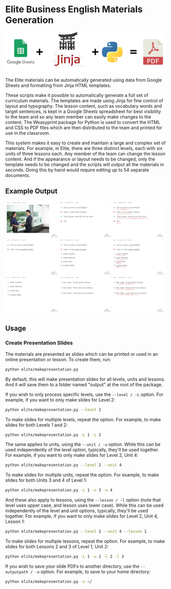 # Elite Business English Materials Generation

![Google Sheets + Jinja + Python = PDF](/GSplusJinja.png)

The Elite materials can be automatically generated using data from Google Sheets and formatting from Jinja HTML templates.

These scripts make it possible to automatically generate a full set of curriculum materials. The templates are made using Jinja for fine control of layout and typography. The lesson content, such as vocabulary words and target sentences, is kept in a Google Sheets spreadsheet for best visibility to the team and so any team member can easily make changes to the content. The Weasyprint package for Python is used to convert the HTML and CSS to PDF files which are then distributed to the team and printed for use in the classroom.

This system makes it easy to create and maintain a large and complex set of materials. For example, in Elite, there are three distinct levels, each with six units of three lessons each. Any member of the team can change the lesson content. And if the appearance or layout needs to be changed, only the template needs to be changed and the scripts will output all the materials in seconds. Doing this by hand would require editing up to 54 separate documents.

## Example Output

![Elite text pages](/elite-text-example.png)

## Usage

### Create Presentation Slides

The materials are presented as slides which can be printed or used in an online presentation or lesson. To create them, run:

```bash
python elite/makepresentation.py
```

By default, this will make presentation slides for all levels, units and lessons. And it will save them to a folder named "output" at the root of the package.

If you wish to only process specific levels, use the `--level / -L` option. For example, if you want to only make slides for Level 2:

```bash
python elite/makepresentation.py --level 2
```

To make slides for multiple levels, repeat the option. For example, to make slides for both Levels 1 and 2:

```bash
python elite/makepresentation.py -L 1 -L 2
```

The same applies to units, using the `--unit / -u` option. While this can be used independently of the level option, typically, they'll be used together. For example, if you want to only make slides for Level 2, Unit 4:

```bash
python elite/makepresentation.py --level 2 --unit 4
```

To make slides for multiple units, repeat the option. For example, to make slides for both Units 3 and 4 of Level 1:

```bash
python elite/makepresentation.py -L 1 -u 3 -u 4
```

And these also apply to lessons, using the `--lesson / -l` option (note that level uses upper case, and lesson uses lower case). While this can be used independently of the level and unit options, typically, they'll be used together. For example, if you want to only make slides for Level 2, Unit 4, Lesson 1:

```bash
python elite/makepresentation.py --level 2 --unit 4 --lesson 1
```

To make slides for multiple lessons, repeat the option. For example, to make slides for both Lessons 2 and 3 of Level 1, Unit 2:

```bash
python elite/makepresentation.py -L 1 -u 2 -l 2 -l 3
```

If you wish to save your slide PDFs to another directory, use the `--outputpath / -o` option. For example, to save to your home directory:

```bash
python elite/makepresentation.py -o ~/
```
